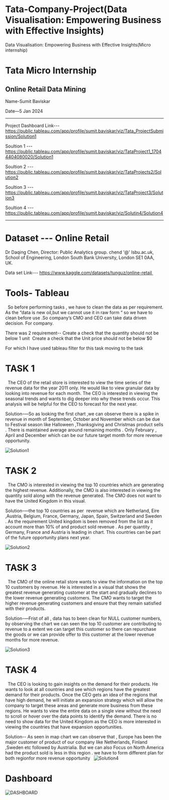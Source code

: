 # Tata-Company-Project(Data Visualisation: Empowering Business with Effective Insights)

Data Visualisation: Empowering Business with Effective Insights(Micro internship)

# Tata Micro Internship 
Online Retail Data Mining 
------------------------------------------------------------------------------------------------------------------------------------------
Name-Sumit Baviskar  


Date—5 Jan 2024 

------------------------------------------------------------------------------------------------------------------------------------------

 Project Dashboard Link---https://public.tableau.com/app/profile/sumit.baviskar/viz/Tata_ProjectSubmission/Solution1


Soultion 1 ---https://public.tableau.com/app/profile/sumit.baviskar/viz/TataProject1_17044404080020/Solution1


Soultion 2 ---https://public.tableau.com/app/profile/sumit.baviskar/viz/TataProjects2/Solution2


Soultion 3 ---https://public.tableau.com/app/profile/sumit.baviskar/viz/TataProject3/Solution3


Soultion 4 ---https://public.tableau.com/app/profile/sumit.baviskar/viz/Solutin4/Solution4

------------------------------------------------------------------------------------------------------------------------------------------


# Dataset --- Online Retail 

Dr Daqing Chen, Director: Public Analytics group. chend '@' lsbu.ac.uk, School of Engineering, London South Bank University, London SE1 0AA, UK. 


Data set Link--- https://www.kaggle.com/datasets/tunguz/online-retail 

# Tools- Tableau 
 
So before performing tasks , we have to clean the data as per requirement. As the “data is new oil,but we cannot use it in raw form “ so we have to clean before use .So company’s CMO and CEO can take data driven decision. For company.  

There was 2 requirement--
Create a check that the quantity should not be below 1 unit 
Create a check that the Unit price should not be below $0 

For which I have used tableau filter for this task moving to the task 


 
# TASK 1 
 
The CEO of the retail store is interested to view the time series of the revenue data for the year 2011 only. He would like to view granular data by looking into revenue for each month. The CEO is interested in viewing the seasonal trends and wants to dig deeper into why these trends occur. This analysis will be helpful for the CEO to forecast for the next year. 


Solution-—So as looking the first chart ,we can observe there is a spike in revenue in month of September, October and November which can be due to Festival season like Halloween ,Thanksgiving and Christmas product sells . There is maintained average around remaining months . Only February , April and December which can be our future target month for more revenue opportunity. 

![Solution1](https://github.com/Sumit-Baviskar/Tata-Company-Project/assets/153518735/3464b8c1-36a1-4e30-9350-8289db57d136)



# TASK 2 
 
The CMO is interested in viewing the top 10 countries which are generating the highest revenue. Additionally, the CMO is also interested in viewing the quantity sold along with the revenue generated. The CMO does not want to have the United Kingdom in this visual. 

Solution-—the top 10 countries as per  revenue which are Netherland, Eire ,Austria, Belgium, France, Germany, Japan, Spain, Switzerland and Sweden . As the requirement United kingdom is been removed from the list as it account more than 10% of and product sold revenue . As per quantity , Germany, France and Austria is leading in chart. This countries can be part of the future opportunity plans next year. 


![Solution2](https://github.com/Sumit-Baviskar/Tata-Company-Project/assets/153518735/038a629d-88b4-40bf-b865-ab0add822ac6)


 
# TASK 3 
 
The CMO of the online retail store wants to view the information on the top 10 customers by revenue. He is interested in a visual that shows the greatest revenue generating customer at the start and gradually declines to the lower revenue generating customers. The CMO wants to target the higher revenue generating customers and ensure that they remain satisfied with their products. 


Solution-—Frist of all , data has to been clean for NULL customer numbers, by observing the chart we can seen the top 10 customer are contributing to revenue to a extent we can target this customer so there can repurchase the goods or we can provide offer to this customer at the lower revenue months for more revenue. 


![Solution3](https://github.com/Sumit-Baviskar/Tata-Company-Project/assets/153518735/3f0ab912-4238-468d-b41a-594b099f41ce)

 
# TASK 4 
 
The CEO is looking to gain insights on the demand for their products. He wants to look at all countries and see which regions have the greatest demand for their products. Once the CEO gets an idea of the regions that have high demand, he will initiate an expansion strategy which will allow the company to target these areas and generate more business from these regions. He wants to view the entire data on a single view without the need to scroll or hover over the data points to identify the demand. There is no need to show data for the United Kingdom as the CEO is more interested in viewing the countries that have expansion opportunities. 

 
Solution-- As seen in map chart we can observe that , Europe has been the major customer of product of our company like Netherlands, Finland ,Sweden etc followed by Austrialia. But we can also Focus on North America had the product sold is less in this region . we have to form different plan for both regionfor more revenue opportunity
 
![Solution4](https://github.com/Sumit-Baviskar/Tata-Company-Project/assets/153518735/7c9fd2f9-a61f-4997-827b-aef8a5d5eba5)


 
# Dashboard

![DASHBOARD](https://github.com/Sumit-Baviskar/Tata-Company-Project/assets/153518735/fe64e482-86c7-4e53-a138-908651f2ab09)


